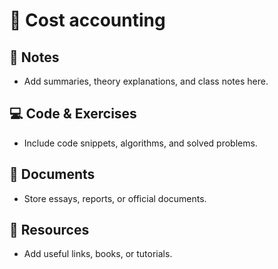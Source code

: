 # 📘 Cost accounting  

## 📖 Notes  
- Add summaries, theory explanations, and class notes here.  

## 💻 Code & Exercises  
- Include code snippets, algorithms, and solved problems.  

## 📄 Documents  
- Store essays, reports, or official documents.  

## 🔗 Resources  
- Add useful links, books, or tutorials.  
